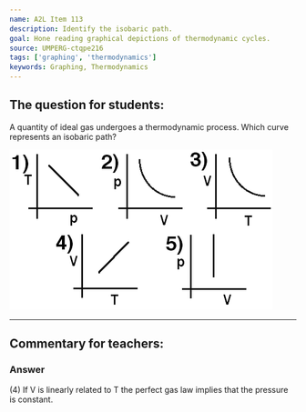 ```yaml
---
name: A2L Item 113
description: Identify the isobaric path.
goal: Hone reading graphical depictions of thermodynamic cycles.
source: UMPERG-ctqpe216
tags: ['graphing', 'thermodynamics']
keywords: Graphing, Thermodynamics
---
```


## The question for students:

A quantity of ideal gas undergoes a thermodynamic process.  Which curve
represents an isobaric path?

![Item113_fig1.gif](../images/Item113_fig1.gif)

<hr/>

## Commentary for teachers:

### Answer

(4) If V is linearly related to T the perfect gas law implies that the
pressure is constant.
